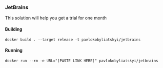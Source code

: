 ### JetBrains
This solution will help you get a trial for one month

#### Building
```commandline
docker build . --target release -t pavlokobyliatskyi/jetbrains
```

#### Running
```commandline
docker run --rm -e URL="[PASTE LINK HERE]" pavlokobyliatskyi/jetbrains
```
